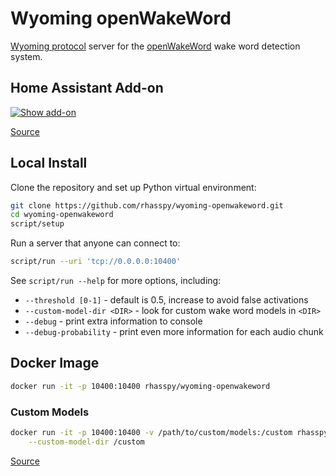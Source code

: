 # Wyoming openWakeWord

[Wyoming protocol](https://github.com/rhasspy/wyoming) server for the [openWakeWord](https://github.com/dscripka/openWakeWord) wake word detection system.


## Home Assistant Add-on

[![Show add-on](https://my.home-assistant.io/badges/supervisor_addon.svg)](https://my.home-assistant.io/redirect/supervisor_addon/?addon=core_openwakeword)

[Source](https://github.com/home-assistant/addons/tree/master/openwakeword)


## Local Install

Clone the repository and set up Python virtual environment:

``` sh
git clone https://github.com/rhasspy/wyoming-openwakeword.git
cd wyoming-openwakeword
script/setup
```

Run a server that anyone can connect to:

``` sh
script/run --uri 'tcp://0.0.0.0:10400'
```

See `script/run --help` for more options, including:

* `--threshold [0-1]` - default is 0.5, increase to avoid false activations
* `--custom-model-dir <DIR>` - look for custom wake word models in `<DIR>`
* `--debug` - print extra information to console
* `--debug-probability` - print even more information for each audio chunk


## Docker Image

``` sh
docker run -it -p 10400:10400 rhasspy/wyoming-openwakeword
```

### Custom Models

```sh
docker run -it -p 10400:10400 -v /path/to/custom/models:/custom rhasspy/wyoming-openwakeword \
    --custom-model-dir /custom
```

[Source](https://github.com/rhasspy/wyoming-addons/tree/master/openwakeword)
